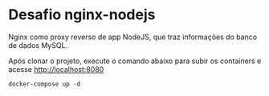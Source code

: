 # Desafio nginx-nodejs

Nginx como proxy reverso de app NodeJS, que traz informações do banco de dados MySQL.

Após clonar o projeto, execute o comando abaixo para subir os containers e acesse [http://localhost:8080](http://localhost:8080)

```
docker-compose up -d
```
